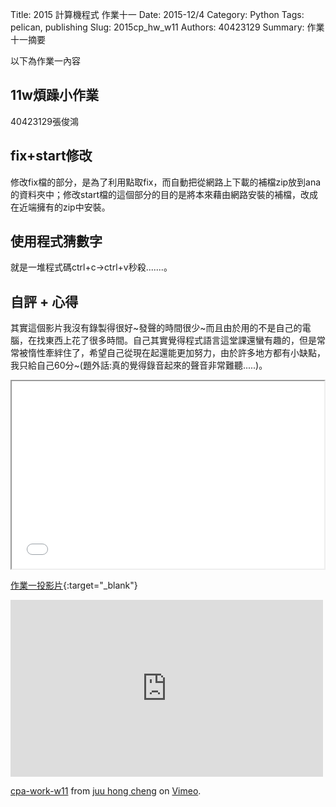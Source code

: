 Title: 2015 計算機程式 作業十一
Date: 2015-12/4
Category: Python
Tags: pelican, publishing
Slug: 2015cp_hw_w11
Authors: 40423129
Summary: 作業十一摘要

以下為作業一內容

<section>
    <h1>11w煩躁小作業</h1>
    <p>40423129張俊鴻</p>		
</section>
	
<section id="hw-task-one">
    <h1>fix+start修改</h1>
    <p>修改fix檔的部分，是為了利用點取fix，而自動把從網路上下載的補檔zip放到ana的資料夾中；修改start檔的這個部分的目的是將本來藉由網路安裝的補檔，改成在近端擁有的zip中安裝。</p>
</section>
			
<section>
    <h1>使用程式猜數字</h1>
    <p>就是一堆程式碼ctrl+c->ctrl+v秒殺.......。</p>
</section>

<section>
    <h1>自評 + 心得</h1>
     <p>其實這個影片我沒有錄製得很好~發聲的時間很少~而且由於用的不是自己的電腦，在找東西上花了很多時間。自己其實覺得程式語言這堂課還蠻有趣的，但是常常被惰性牽絆住了，希望自己從現在起還能更加努力，由於許多地方都有小缺點，我只給自己60分~(題外話:真的覺得錄音起來的聲音非常難聽.....)。</p>
</section>
				
</div>
</div>
<script src="lib/js/head.min.js"></script>
<script src="js/reveal.min.js"></script>
<script>
    // 啟動 Reveal.
    Reveal.initialize({
    });
</script>



<iframe src="40423112_cp_w11_p.html" width="500" height="300"></iframe>

[作業一投影片](40423112_cp_w11_p.html){:target="_blank"}


<iframe src="https://player.vimeo.com/video/147768114" width="500" height="283" frameborder="0" webkitallowfullscreen mozallowfullscreen allowfullscreen></iframe> <p><a href="https://vimeo.com/147768114">cpa-work-w11</a> from <a href="https://vimeo.com/user46455588">juu hong cheng</a> on <a href="https://vimeo.com">Vimeo</a>.</p>

